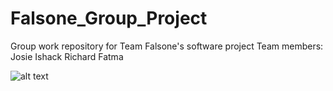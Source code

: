 # Falsone_Group_Project
Group work repository for Team Falsone's software project
Team members:
Josie
Ishack
Richard
Fatma

![alt text](https://i.ibb.co/ZMGs3gh/logo-white-background.jpg)

